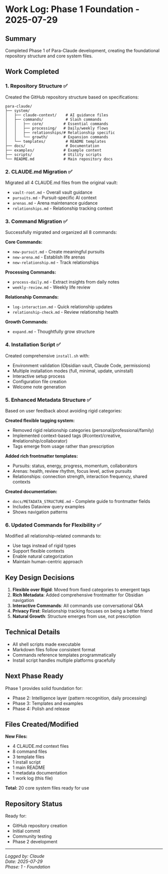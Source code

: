 # Work Log: Phase 1 Foundation - 2025-07-29

## Summary
Completed Phase 1 of Para-Claude development, creating the foundational repository structure and core system files.

## Work Completed

### 1. Repository Structure ✅
Created the GitHub repository structure based on specifications:
```
para-claude/
├── system/
│   ├── claude-context/    # AI guidance files
│   ├── commands/          # Slash commands
│   │   ├── core/         # Essential commands
│   │   ├── processing/   # Daily/weekly flows
│   │   ├── relationships/# Relationship specific
│   │   └── growth/       # Expansion commands
│   └── templates/         # README templates
├── docs/                  # Documentation
├── examples/             # Example content
├── scripts/              # Utility scripts
└── README.md             # Main repository docs
```

### 2. CLAUDE.md Migration ✅
Migrated all 4 CLAUDE.md files from the original vault:
- `vault-root.md` - Overall vault guidance
- `pursuits.md` - Pursuit-specific AI context
- `arenas.md` - Arena maintenance guidance  
- `relationships.md` - Relationship tracking context

### 3. Command Migration ✅
Successfully migrated and organized all 8 commands:

**Core Commands:**
- `new-pursuit.md` - Create meaningful pursuits
- `new-arena.md` - Establish life arenas
- `new-relationship.md` - Track relationships

**Processing Commands:**
- `process-daily.md` - Extract insights from daily notes
- `weekly-review.md` - Weekly life review

**Relationship Commands:**
- `log-interaction.md` - Quick relationship updates
- `relationship-check.md` - Review relationship health

**Growth Commands:**
- `expand.md` - Thoughtfully grow structure

### 4. Installation Script ✅
Created comprehensive `install.sh` with:
- Environment validation (Obsidian vault, Claude Code, permissions)
- Multiple installation modes (full, minimal, update, uninstall)
- Interactive setup process
- Configuration file creation
- Welcome note generation

### 5. Enhanced Metadata Structure ✅
Based on user feedback about avoiding rigid categories:

**Created flexible tagging system:**
- Removed rigid relationship categories (personal/professional/family)
- Implemented context-based tags (#context/creative, #relationship/collaborator)
- Tags emerge from usage rather than prescription

**Added rich frontmatter templates:**
- Pursuits: status, energy, progress, momentum, collaborators
- Arenas: health, review rhythm, focus level, active pursuits
- Relationships: connection strength, interaction frequency, shared contexts

**Created documentation:**
- `docs/METADATA_STRUCTURE.md` - Complete guide to frontmatter fields
- Includes Dataview query examples
- Shows navigation patterns

### 6. Updated Commands for Flexibility ✅
Modified all relationship-related commands to:
- Use tags instead of rigid types
- Support flexible contexts
- Enable natural categorization
- Maintain human-centric approach

## Key Design Decisions

1. **Flexible over Rigid**: Moved from fixed categories to emergent tags
2. **Rich Metadata**: Added comprehensive frontmatter for Obsidian navigation
3. **Interactive Commands**: All commands use conversational Q&A
4. **Privacy First**: Relationship tracking focuses on being a better friend
5. **Natural Growth**: Structure emerges from use, not prescription

## Technical Details

- All shell scripts made executable
- Markdown files follow consistent format
- Commands reference templates programmatically
- Install script handles multiple platforms gracefully

## Next Phase Ready

Phase 1 provides solid foundation for:
- Phase 2: Intelligence layer (pattern recognition, daily processing)
- Phase 3: Templates and examples
- Phase 4: Polish and release

## Files Created/Modified

**New Files:**
- 4 CLAUDE.md context files
- 8 command files
- 3 template files  
- 1 install script
- 1 main README
- 1 metadata documentation
- 1 work log (this file)

**Total:** 20 core system files ready for use

## Repository Status

Ready for:
- GitHub repository creation
- Initial commit
- Community testing
- Phase 2 development

---

*Logged by: Claude*  
*Date: 2025-07-29*  
*Phase: 1 - Foundation*